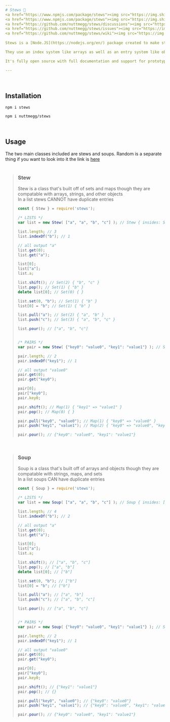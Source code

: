 ```yaml
---
# Stews 🍲
<a href="https://www.npmjs.com/package/stews"><img src="https://img.shields.io/npm/v/stews?style=flat&color=red&logo=npm&logoColor=white" alt="version" />
<a href="https://www.npmjs.com/package/stews"><img src="https://img.shields.io/npm/dt/stews?style=flat&logo=docusign&logoColor=white" alt="downloads" />
<a href="https://github.com/nuttmegg/stews/discussions"><img src="https://img.shields.io/github/discussions/nuttmegg/stews?logo=google%20chat&logoColor=white" alt="discussions" />
<a href="https://github.com/nuttmegg/stews/issues"><img src="https://img.shields.io/github/issues/nuttmegg/stews" alt="issues" />
<a href="https://github.com/nuttmegg/stews/wiki"><img src="https://img.shields.io/badge/docs-stews?color=purple&logo=gitbook&logoColor=white" alt="docs" />
  
Stews is a [Node.JS](https://nodejs.org/en/) package created to make storing data easier by combining elements from the basic data storing objects in Node.JS. It includes three new classes those being [stew](https://github.com/nuttmegg/stews/wiki/Stew), [soup](https://github.com/nuttmegg/stews/wiki/Soup), and [random](https://github.com/nuttmegg/stews/wiki/Random).<br><br>

They use an index system like arrays as well as an entry system like objects sets and maps to make a better experience for the user without having to swap between them.<br><br>

It's fully open source with full documentation and support for prototypes so you can create your own functions.<br><br>

---
```


<br>

## Installation
```console
npm i stews
```
```console
npm i nuttmegg/stews
```
<br>

## Usage
The two main classes included are stews and soups. Random is a separate thing if you want to look into it the link is [here](https://github.com/nuttmegg/stews/wiki/Random)<br><br>
> ### Stew
> Stew is a class that's built off of sets and maps though they are compatable with arrays, strings, and other objects<br>
> In a list stews CANNOT have duplicate entries
> ```js
> const { Stew } = require('stews');
> 
> /* LISTS */
> var list = new Stew( ["a", "a", "b", "c"] ); // Stew { insides: Set(3) { "a", "b", "c" }, type: "list" }
>
> list.length; // 3
> list.indexOf("b"); // 1
>
> // all output "a"
> list.get(0);
> list.get("a");
>
> list[0];
> list["a"];
> list.a;
> 
> list.shift(); // Set(2) { "b", "c" }
> list.pop(); // Set(1) { "b" }
> delete list[0]; // Set(0) { }
>
> list.set(0, "b"); // Set(1) { "b" }
> list[0] = "b"; // Set(1) { "b" }
>
> list.pull("a"); // Set(2) { "a", "b" }
> list.push("c"); // Set(3) { "a", "b", "c" }
>
> list.pour(); // ["a", "b", "c"]
>
>
> /* PAIRS */
> var pair = new Stew( {"key0": "value0", "key1": "value1"} ); // Stew { insides: Map(2) { "key0" => "value0", "key1" => "value1" }, type: "pair" }
>
> pair.length; // 2
> pair.indexOf("key1"); // 1
>
> // all output "value0"
> pair.get(0);
> pair.get("key0");
>
> pair[0];
> pair["key0"];
> pair.key0;
> 
> pair.shift(); // Map(1) { "key1" => "value1" }
> pair.pop(); // Map(0) { }
>
> pair.pull("key0", "value0"); // Map(1) { "key0" => "value0" }
> pair.push("key1", "value1"); // Map(2) { "key0" => "value0", "key1" => "value1" }
>
> pair.pour(); // {"key0": "value0", "key1": "value1"}
> ```
<br>
  
> ### Soup
> Soup is a class that's built off of arrays and objects though they are compatable with strings, maps, and sets<br>
> In a list soups CAN have duplicate entries
> ```js
> const { Soup } = require('stews');
> 
> /* LISTS */
> var list = new Soup( ["a", "a", "b", "c"] ); // Soup { insides: ["a", "a", "b", "c"], type: "list" }
>
> list.length; // 4
> list.indexOf("b"); // 2
>
> // all output "a"
> list.get(0);
> list.get("a");
>
> list[0];
> list["a"];
> list.a;
> 
> list.shift(); // ["a", "b", "c"]
> list.pop(); // ["a", "b"]
> delete list[0]; // ["b"]
>
> list.set(0, "b"); // ["b"]
> list[0] = "b"; // ["b"]
>
> list.pull("a"); // ["a", "b"]
> list.push("c"); // ["a", "b", "c"]
>
> list.pour(); // ["a", "b", "c"]
>
>
> /* PAIRS */
> var pair = new Soup( {"key0": "value0", "key1": "value1"} ); // Soup { insides: {"key0": "value0", "key1": "value1"}, type: "pair" }
>
> pair.length; // 2
> pair.indexOf("key1"); // 1
>
> // all output "value0"
> pair.get(0);
> pair.get("key0");
>
> pair[0];
> pair["key0"];
> pair.key0;
> 
> pair.shift(); // {"key1": "value1"}
> pair.pop(); // {}
>
> pair.pull("key0", "value0"); // {"key0": "value0"}
> pair.push("key1", "value1"); // {"key0": "value0", "key1": "value1"}
>
> pair.pour(); // {"key0": "value0", "key1": "value1"}
> ```
